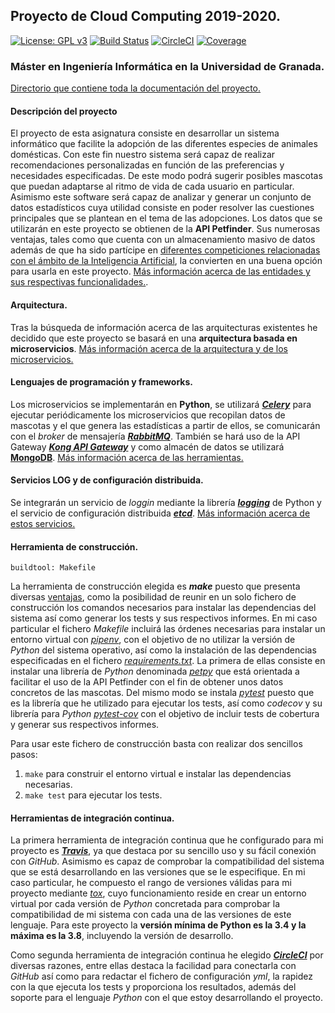 ## Proyecto de Cloud Computing 2019-2020.

[![License: GPL v3](https://img.shields.io/badge/License-GPLv3-blue.svg)](https://www.gnu.org/licenses/gpl-3.0)
[![Build Status](https://travis-ci.org/lidiasm/ProyectoCC.svg?branch=master)](https://travis-ci.org/lidiasm/ProyectoCC/)
[![CircleCI](https://circleci.com/gh/lidiasm/ProyectoCC/tree/master.svg?style=svg)](https://circleci.com/gh/lidiasm/ProyectoCC/tree/master)
[![Coverage](https://codecov.io/gh/lidiasm/ProyectoCC/branch/master/graphs/badge.svg)](https://codecov.io/gh/lidiasm/ProyectoCC)

### Máster en Ingeniería Informática en la Universidad de Granada.

[Directorio que contiene toda la documentación del proyecto.](https://github.com/lidiasm/ProyectoCC/tree/master/docs)

#### Descripción del proyecto

El proyecto de esta asignatura consiste en desarrollar un sistema informático que facilite la adopción de las diferentes especies de animales domésticas. Con este fin nuestro sistema será capaz de realizar recomendaciones personalizadas en función de las preferencias y necesidades especificadas. De este modo podrá sugerir posibles mascotas que puedan adaptarse al ritmo de vida de cada usuario en particular. Asimismo este software será capaz de analizar y generar un conjunto de datos estadísticos cuya utilidad consiste en poder resolver las cuestiones principales que se plantean en el tema de las adopciones. 
Los datos que se utilizarán en este proyecto se obtienen de la **API Petfinder**. Sus numerosas ventajas, tales como que cuenta con un almacenamiento masivo de datos además de que ha sido partícipe en [diferentes competiciones relacionadas con el ámbito de la Inteligencia Artificial](https://www.linkedin.com/pulse/kaggle-competition-multi-class-classification-image-alexandra), la convierten en una buena opción para usarla en este proyecto.
[Más información acerca de las entidades y sus respectivas funcionalidades.](https://github.com/lidiasm/ProyectoCC/blob/master/docs/entidades.md).

#### Arquitectura.

Tras la búsqueda de información acerca de las arquitecturas existentes he decidido que este proyecto se basará en una **arquitectura basada en microservicios**. [Más información acerca de la arquitectura y de los microservicios.](https://github.com/lidiasm/ProyectoCC/blob/master/docs/ampliacion_microservicios.md)

#### Lenguajes de programación y frameworks.

Los microservicios se implementarán en **Python**, se utilizará [***Celery***](http://www.celeryproject.org/) para ejecutar periódicamente los microservicios que recopilan datos de mascotas y el que genera las estadísticas a partir de ellos, se comunicarán con el *broker* de mensajería [***RabbitMQ***](https://www.rabbitmq.com/). También se hará uso de la API Gateway [***Kong API Gateway***](https://konghq.com/solutions/gateway/) y como almacén de datos se utilizará **[MongoDB](https://dzone.com/articles/comparing-mongodb-amp-mysql)**. [Más información acerca de las herramientas.](https://github.com/lidiasm/ProyectoCC/blob/master/docs/lenguajes_y_herramientas.md)

#### Servicios LOG y de configuración distribuida.

Se integrarán un servicio de *loggin* mediante la librería [***logging***](https://www.ionos.es/digitalguide/paginas-web/desarrollo-web/logging-de-python/) de Python y el servicio de configuración distribuida [***etcd***](https://etcd.io/). [Más información acerca de estos servicios.](https://github.com/lidiasm/ProyectoCC/blob/master/docs/servicios.md)

#### Herramienta de construcción.

    buildtool: Makefile

La herramienta de construcción elegida es ***make*** puesto que presenta diversas [ventajas](http://www.chuidiang.org/clinux/herramientas/makefile.php), como la posibilidad de reunir en un solo fichero de construcción los comandos necesarios para instalar las dependencias del sistema así como generar los tests y sus respectivos informes. En mi caso particular el fichero *Makefile* incluirá las órdenes necesarias para instalar un entorno virtual con [*pipenv*](https://pipenv-fork.readthedocs.io/en/latest/), con el objetivo de no utilizar la versión de *Python* del sistema operativo, así como la instalación de las dependencias especificadas en el fichero [*requirements.txt*](https://github.com/lidiasm/ProyectoCC/blob/master/requirements.txt). La primera de ellas consiste en instalar una librería de *Python* denominada [*petpy*](https://pypi.org/project/petpy/) que está orientada a facilitar el uso de la API Petfinder con el fin de obtener unos datos concretos de las mascotas. Del mismo modo se instala [*pytest*](https://docs.pytest.org/en/latest/) puesto que es la librería que he utilizado para ejecutar los tests, así como *codecov* y su librería para *Python* [*pytest-cov*](https://pypi.org/project/pytest-cov/) con el objetivo de incluir tests de cobertura y generar sus respectivos informes.

Para usar este fichero de construcción basta con realizar dos sencillos pasos:

1. `make` para construir el entorno virtual e instalar las dependencias necesarias.
2. `make test` para ejecutar los tests.

#### Herramientas de integración continua.

La primera herramienta de integración continua que he configurado para mi proyecto es [***Travis***](https://docs.travis-ci.com/), ya que destaca por su sencillo uso y su fácil conexión con *GitHub*. Asimismo es capaz de comprobar la compatibilidad del sistema que se está desarrollando en las versiones que se le especifique. En mi caso particular, he compuesto el rango de versiones válidas para mi proyecto mediante [*tox*](https://pypi.org/project/tox/), cuyo funcionamiento reside en crear un entorno virtual por cada versión de *Python* concretada para comprobar la compatibilidad de mi sistema con cada una de las versiones de este lenguaje. Para este proyecto la **versión mínima de Python es la 3.4 y la máxima es la 3.8**, incluyendo la versión de desarrollo.

Como segunda herramienta de integración continua he elegido [***CircleCI***](https://circleci.com/) por diversas razones, entre ellas destaca la facilidad para conectarla con *GitHub* así como para redactar el fichero de configuración *yml*, la rapidez con la que ejecuta los tests y proporciona los resultados, además del soporte para el lenguaje *Python* con el que estoy desarrollando el proyecto.  